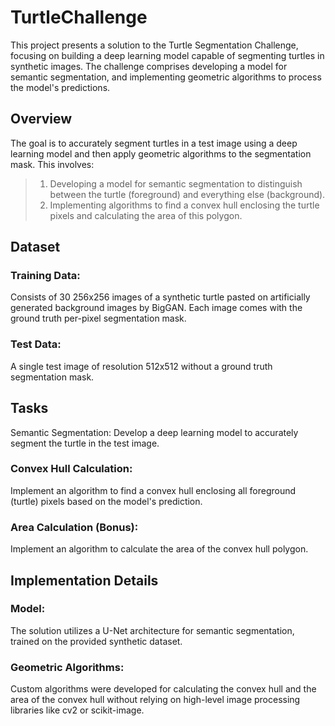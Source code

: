 # TurtleChallenge

This project presents a solution to the Turtle Segmentation Challenge, focusing on building a deep learning model capable of segmenting turtles in synthetic images. The challenge comprises developing a model for semantic segmentation, and implementing geometric algorithms to process the model's predictions.

## Overview
The goal is to accurately segment turtles in a test image using a deep learning model and then apply geometric algorithms to the segmentation mask. This involves:
> 1. Developing a model for semantic segmentation to distinguish between the turtle (foreground) and everything else (background).
> 2. Implementing algorithms to find a convex hull enclosing the turtle pixels and calculating the area of this polygon.

## Dataset
### Training Data: 
Consists of 30 256x256 images of a synthetic turtle pasted on artificially generated background images by BigGAN. Each image comes with the ground truth per-pixel segmentation mask.
### Test Data: 
A single test image of resolution 512x512 without a ground truth segmentation mask.

## Tasks
Semantic Segmentation: Develop a deep learning model to accurately segment the turtle in the test image.
### Convex Hull Calculation: 
Implement an algorithm to find a convex hull enclosing all foreground (turtle) pixels based on the model's prediction.
### Area Calculation (Bonus): 
Implement an algorithm to calculate the area of the convex hull polygon.

## Implementation Details
### Model: 
The solution utilizes a U-Net architecture for semantic segmentation, trained on the provided synthetic dataset.
### Geometric Algorithms: 
Custom algorithms were developed for calculating the convex hull and the area of the convex hull without relying on high-level image processing libraries like cv2 or scikit-image.
